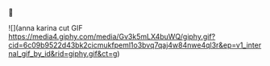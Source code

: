🤍

![](anna karina cut GIF https://media4.giphy.com/media/Gv3k5mLX4buWQ/giphy.gif?cid=6c09b9522d43bk2cicmukfpeml1o3bvq7qaj4w84nwe4ql3r&ep=v1_internal_gif_by_id&rid=giphy.gif&ct=g)
<!--
**milenaalanis/milenaalanis** is a ✨ _special_ ✨ repository because its `README.md` (this file) appears on your GitHub profile.

Here are some ideas to get you started:

- 🔭 I’m currently working on ...
- 🌱 I’m currently learning ...
- 👯 I’m looking to collaborate on ...
- 🤔 I’m looking for help with ...
- 💬 Ask me about ...
- 📫 How to reach me: ...
- 😄 Pronouns: ...
- ⚡ Fun fact: ...
-->
